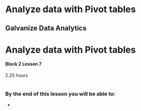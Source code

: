 # Analyze data with Pivot tables
## Galvanize Data Analytics
# Analyze data with Pivot tables
#### Block 2 Lesson 7

2.25 hours
<br><br>
### By the end of this lesson you will be able to:

*
